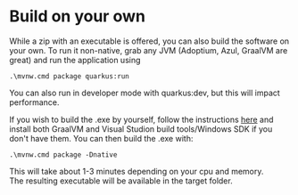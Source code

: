 # Build on your own
While a zip with an executable is offered, you can also build the software on your own. To run it non-native, grab any JVM (Adoptium, Azul, GraalVM are great) and run the application using
```shell
.\mvnw.cmd package quarkus:run
```
You can also run in developer mode with quarkus:dev, but this will impact performance.

If you wish to build the .exe by yourself, follow the instructions [here](https://www.graalvm.org/latest/docs/getting-started/windows/) and install both GraalVM and Visual Studion build tools/Windows SDK if you don't have them.
You can then build the .exe with:
```shell
.\mvnw.cmd package -Dnative
```
This will take about 1-3 minutes depending on your cpu and memory.  
The resulting executable will be available in the target folder.